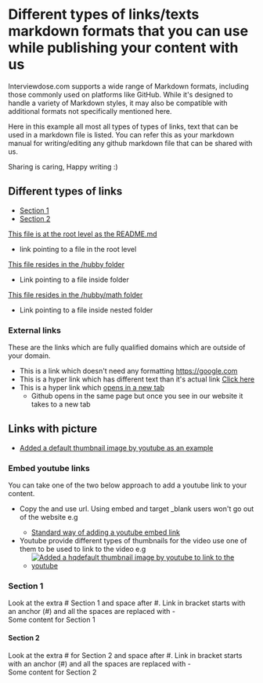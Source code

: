 # Different types of links/texts markdown formats that you can use while publishing your content with us
Interviewdose.com supports a wide range of Markdown formats, including those commonly used on platforms like GitHub. While it's designed to handle a variety of Markdown styles, it may also be compatible with additional formats not specifically mentioned here.  

Here in this example all most all types of types of links, text that can be used in a markdown file is listed. You can refer this as your markdown manual for writing/editing any github markdown file that can be shared with us.

Sharing is caring, Happy writing :)

## Different types of links

- [Section 1](#section-1)
- [Section 2](#section-2)

[This file is at the root level as the README.md](file2.md)
  - link pointing to a file in the root level
    
[This file resides in the /hubby folder](/hubby/projects.md)
  - Link pointing to a file inside folder
    
[This file resides in the /hubby/math folder](./hubby/math/list1.md)
  - Link pointing to a file inside nested folder
    
### External links
These are the links which are fully qualified domains 
which are outside of your domain.
- This is a link which doesn't need any formatting https://google.com
- This is a hyper link which has different text than it's actual link [Click here](https://google.com)
- This is a hyper link which <a href="https://google.com" target="_blank">opens in a new tab</a>
  - Github opens in the same page but once you see in our website it takes to a new tab
    
## Links with picture
- [Added a default thumbnail image by youtube as an example](https://img.youtube.com/vi/Pz0CbXA4mn8/default.jpg)
  
### Embed youtube links
You can take one of the two below approach to add a youtube link to your content. 
- Copy the <youtubeId> and use <embed> url. Using embed and target _blank users won't go out of the website e.g
  - <a href="https://youtube.com/embed/HvMc-ECHTWk" target="_blank">Standard way of adding a youtube embed link</a>
- Youtube provide different types of thumbnails for the video use one of them to be used to link to the video e.g
  - [![Added a hqdefault thumbnail image by youtube to link to the youtube](https://img.youtube.com/vi/Pz0CbXA4mn8/hqdefault.jpg)](https://youtube.com/embed/Pz0CbXA4mn8)

### Section 1
Look at the extra # Section 1 and space after #. Link in bracket starts with an anchor (#) and all the spaces are replaced with -  
Some content for Section 1

#### Section 2
Look at the extra # for Section 2 and space after #. Link in bracket starts with an anchor (#) and all the spaces are replaced with -  
Some content for Section 2
